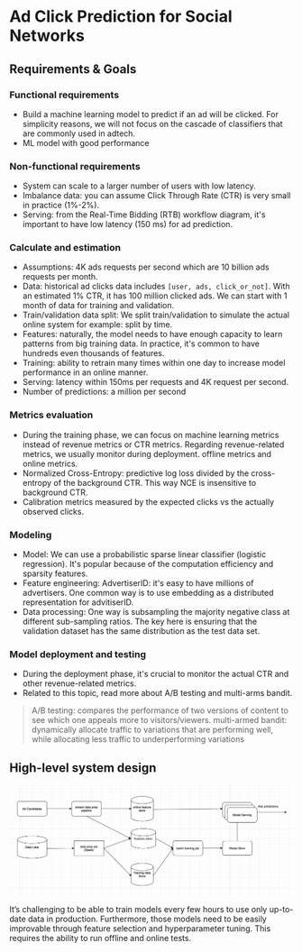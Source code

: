 
# Ad Click Prediction for Social Networks


## Requirements & Goals

### Functional requirements

- Build a machine learning model to predict if an ad will be clicked. For simplicity reasons, we will not focus on the cascade of classifiers that are commonly used in adtech.
- ML model with good performance

### Non-functional requirements

- System can scale to a larger number of users with low latency.
- Imbalance data: you can assume Click Through Rate (CTR) is very small in practice (1%-2%).
- Serving: from the Real-Time Bidding (RTB) workflow diagram, it's important to have low latency (150 ms) for ad prediction.


### Calculate and estimation

- Assumptions: 4K ads requests per second which are 10 billion ads requests per month.
- Data: historical ad clicks data includes `[user, ads, click_or_not]`. With an estimated 1% CTR, it has 100 million clicked ads. We can start with 1 month of data for training and validation.
- Train/validation data split: We split train/validation to simulate the actual online system for example: split by time.
- Features: naturally, the model needs to have enough capacity to learn patterns from big training data. In practice, it's common to have hundreds even thousands of features.
- Training: ability to retrain many times within one day to increase model performance in an online manner.
- Serving: latency within 150ms per requests and 4K request per second.
- Number of predictions: a million per second


### Metrics evaluation

- During the training phase, we can focus on machine learning metrics instead of revenue metrics or CTR metrics. Regarding revenue-related metrics, we usually monitor during deployment.  offline metrics and online metrics.
- Normalized Cross-Entropy: predictive log loss divided by the cross-entropy of the background CTR. This way NCE is insensitive to background CTR.
- Calibration metrics measured by the expected clicks vs the actually observed clicks.

### Modeling

- Model: We can use a probabilistic sparse linear classifier (logistic regression). It's popular because of the computation efficiency and sparsity features.
- Feature engineering: AdvertiserID: it's easy to have millions of advertisers. One common way is to use embedding as a distributed representation for advitiserID.
- Data processing: One way is subsampling the majority negative class at different sub-sampling ratios. The key here is ensuring that the validation dataset has the same distribution as the test data set.

### Model deployment and testing

- During the deployment phase, it's crucial to monitor the actual CTR and other revenue-related metrics.
- Related to this topic, read more about A/B testing and multi-arms bandit.

> A/B testing: compares the performance of two versions of content to see which one appeals more to visitors/viewers.
> multi-armed bandit: dynamically allocate traffic to variations that are performing well, while allocating less traffic to underperforming variations


## High-level system design



![](./_images/ad_system_design.png)


It’s challenging to be able to train models every few hours to use only up-to-date data in production. Furthermore, those models need to be easily improvable through feature selection and hyperparameter tuning. This requires the ability to run offline and online tests. 

